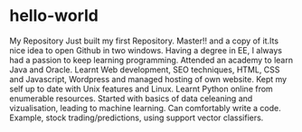 # hello-world
My Repository
Just built my first Repository. Master!! and a copy of it.Its nice idea to open Github in two windows.
Having a degree in EE, I always had a passion to keep learning programming.
Attended an academy to learn Java and Oracle.
Learnt Web development, SEO techniques, HTML, CSS and Javascript, Wordpress and managed hosting of own website. 
Kept my self up to date with Unix features and Linux.
Learnt Python online from enumerable resources.
Started with basics of data celeaning and vizualisation, leading to machine learning.
Can comfortably write a code. Example, stock trading/predictions, using support vector classifiers.

